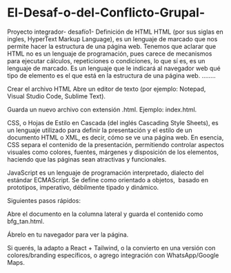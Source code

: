 # El-Desaf-o-del-Conflicto-Grupal-
Proyecto integrador- desafío1-
Definición de HTML
HTML (por sus siglas en ingles, HyperText Markup Language), es un lenguaje de marcado que nos permite hacer la estructura de una página web. Tenemos que aclarar que HTML no es un lenguaje de programación, pues carece de mecanismos para ejecutar cálculos, repeticiones o condiciones, lo que sí es, es un lenguaje de marcado. Es un lenguaje que le indicará al navegador web qué tipo de elemento es el que está en la estructura de una página web.
........

 Crear el archivo HTML
Abre un editor de texto (por ejemplo: Notepad, Visual Studio Code, Sublime Text).

Guarda un nuevo archivo con extensión .html.
Ejemplo: index.html.


CSS, o Hojas de Estilo en Cascada (del inglés Cascading Style Sheets), es un lenguaje utilizado para definir la presentación y el estilo de un documento HTML o XML, es decir, cómo se ve una página web. En esencia, CSS separa el contenido de la presentación, permitiendo controlar aspectos visuales como colores, fuentes, márgenes y disposición de los elementos, haciendo que las páginas sean atractivas y funcionales. 


JavaScript es un lenguaje de programación interpretado, dialecto del estándar ECMAScript. Se define como orientado a objetos, ​ basado en prototipos, imperativo, débilmente tipado y dinámico.

Siguientes pasos rápidos:

Abre el documento en la columna lateral y guarda el contenido como bfg_tan.html.

Ábrelo en tu navegador para ver la página.

Si querés, la adapto a React + Tailwind, o la convierto en una versión con colores/branding específicos, o agrego integración con WhatsApp/Google Maps.
